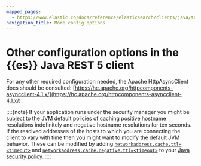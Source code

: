 ```yaml
---
mapped_pages:
  - https://www.elastic.co/docs/reference/elasticsearch/clients/java/transport/rest5-client/config/others.html
navigation_title: More config options
---
```


# Other configuration options in the {{es}} Java REST 5 client

For any other required configuration needed, the Apache HttpAsyncClient docs should be consulted: [https://hc.apache.org/httpcomponents-asyncclient-4.1.x/](https://hc.apache.org/httpcomponents-asyncclient-4.1.x/) .

::::{note}
If your application runs under the security manager you might be subject to the JVM default policies of caching positive hostname resolutions indefinitely and negative hostname resolutions for ten seconds. If the resolved addresses of the hosts to which you are connecting the client to vary with time then you might want to modify the default JVM behavior. These can be modified by adding [`networkaddress.cache.ttl=<timeout>`](https://docs.oracle.com/javase/8/docs/technotes/guides/net/properties.md) and [`networkaddress.cache.negative.ttl=<timeout>`](https://docs.oracle.com/javase/8/docs/technotes/guides/net/properties.md) to your [Java security policy](https://docs.oracle.com/javase/8/docs/technotes/guides/security/PolicyFiles.md).
::::


